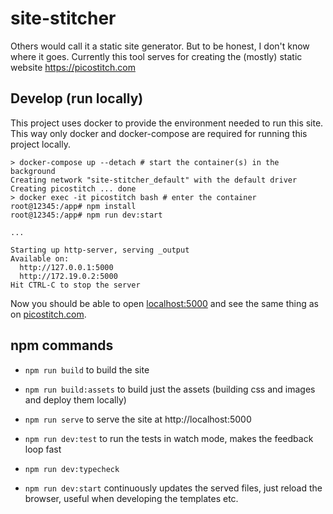 # site-stitcher

Others would call it a static site generator.
But to be honest, I don't know where it goes. 
Currently this tool serves for creating the (mostly) static website https://picostitch.com

## Develop (run locally)

This project uses docker to provide the environment needed to run this site.
This way only docker and docker-compose are required for running this project locally.

```
> docker-compose up --detach # start the container(s) in the background
Creating network "site-stitcher_default" with the default driver
Creating picostitch ... done
> docker exec -it picostitch bash # enter the container
root@12345:/app# npm install 
root@12345:/app# npm run dev:start

...

Starting up http-server, serving _output
Available on:
  http://127.0.0.1:5000
  http://172.19.0.2:5000
Hit CTRL-C to stop the server
```

Now you should be able to open [localhost:5000](http://localhost:5000) and see the same thing as
on [picostitch.com](https://picostitch.com).

## npm commands

- `npm run build` to build the site
- `npm run build:assets` to build just the assets (building css and images and deploy them locally)
- `npm run serve` to serve the site at http://localhost:5000

- `npm run dev:test` to run the tests in watch mode, makes the feedback loop fast
- `npm run dev:typecheck`
- `npm run dev:start` continuously updates the served files, just reload the browser, useful when developing 
  the templates etc.